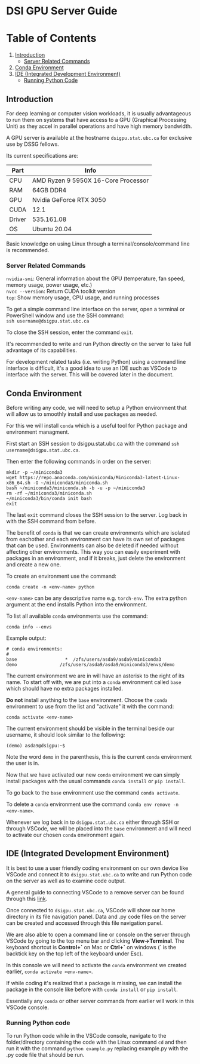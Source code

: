 # DSI GPU Server Guide

# Table of Contents
1. [Introduction](#introduction)
    - [Server Related Commands](#server-related-commands)
2. [Conda Environment](#conda-environment)
3. [IDE (Integrated Development Environment)](#ide-integrated-development-environment)
    - [Running Python Code](#running-python-code)

## Introduction
For deep learning or computer vision workloads, it is usually advantageous to run them on systems that have access to a GPU (Graphical Processing Unit) as they accel in parallel operations and have high memory bandwidth.

A GPU server is available at the hostname `dsigpu.stat.ubc.ca` for exclusive use by DSSG fellows. 

Its current specifications are:

| Part | Info |
| ---- | ----------- |
| CPU | AMD Ryzen 9 5950X 16-Core Processor |  
| RAM | 64GB DDR4 | 
| GPU | Nvidia GeForce RTX 3050 |    
| CUDA | 12.1 |  
| Driver | 535.161.08 |
| OS | Ubuntu 20.04 |

Basic knowledge on using Linux through a terminal/console/command line is recommended.

### Server Related Commands
`nvidia-smi`: General information about the GPU (temperature, fan speed, memory usage, power usage, etc.)  
`nvcc --version`: Return CUDA toolkit version  
`top`: Show memory usage, CPU usage, and running processes  

To get a simple command line interface on the server, open a terminal or PowerShell window and use the SSH command:  
`ssh username@dsigpu.stat.ubc.ca`

To close the SSH session, enter the command `exit`.

It's recommended to write and run Python directly on the server to take full advantage of its capabilities.

For development related tasks (i.e. writing Python) using a command line interface is difficult, it's a good idea to use an IDE such as VSCode to interface with the server. This will be covered later in the document.

## Conda Environment

Before writing any code, we will need to setup a Python environment that will allow us to smoothly install and use packages as needed.

For this we will install `conda` which is a useful tool for Python package and environment managment.

First start an SSH session to dsigpu.stat.ubc.ca with the command `ssh username@dsigpu.stat.ubc.ca`.

Then enter the following commands in order on the server:
```
mkdir -p ~/miniconda3
wget https://repo.anaconda.com/miniconda/Miniconda3-latest-Linux-x86_64.sh -O ~/miniconda3/miniconda.sh
bash ~/miniconda3/miniconda.sh -b -u -p ~/miniconda3
rm -rf ~/miniconda3/miniconda.sh
~/miniconda3/bin/conda init bash
exit
```

The last `exit` command closes the SSH session to the server. Log back in with the SSH command from before.

The benefit of `conda` is that we can create environments which are isolated from eachother and each environment can have its own set of packages that can be used. Environments can also be deleted if needed without affecting other environments. This way you can easily experiment with packages in an environment, and if it breaks, just delete the environment and create a new one.

To create an environment use the command:  
```
conda create -n <env-name> python
```

`<env-name>` can be any descriptive name e.g. `torch-env`. The extra python argument at the end installs Python into the environment.

To list all available `conda` environments use the command:  
```
conda info --envs
```

Example output:
```
# conda environments:
#
base                  *  /zfs/users/asda9/asda9/miniconda3
demo                /zfs/users/asda9/asda9/miniconda3/envs/demo
```

The current environment we are in will have an asterisk to the right of its name. To start off with, we are put into a `conda` environment called `base` which should have no extra packages installed. 

**Do not** install anything to the `base` environment. Choose the `conda` environment to use from the list and "activate" it with the command:  
```
conda activate <env-name>
```

The current environment should be visible in the terminal beside our username, it should look similar to the following:
```
(demo) asda9@dsigpu:~$
```
Note the word `demo` in the parenthesis, this is the current `conda` environment the user is in.

Now that we have activated our new `conda` environment we can simply install packages with the usual commands `conda install` or `pip install`.

To go back to the `base` environment use the command `conda activate`. 

To delete a `conda` environment use the command `conda env remove -n <env-name>`.

Whenever we log back in to `dsigpu.stat.ubc.ca` either through SSH or through VSCode, we will be placed into the `base` environment and will need to activate our chosen `conda` environment again.

## IDE (Integrated Development Environment)

It is best to use a user friendly coding environment on our own device like VSCode and connect it to `dsigpu.stat.ubc.ca` to write and run Python code on the server as well as to examine code output.

A general guide to connecting VSCode to a remove server can be found through this [link](https://www.digitalocean.com/community/tutorials/how-to-use-visual-studio-code-for-remote-development-via-the-remote-ssh-plugin).

Once connected to `dsigpu.stat.ubc.ca`, VSCode will show our home directory in its file navigation panel. Data and .py code files on the server can be created and accessed through this file navigation panel. 

We are also able to open a command line or console on the server through VSCode by going to the top menu bar and clicking **View->Terminal**. The keyboard shortcut is **Control+\`** on Mac or **Ctrl+\`** on windows (` is the backtick key on the top left of the keyboard under Esc).

In this console we will need to activate the `conda` environment we created earlier, `conda activate <env-name>`.

If while coding it's realized that a package is missing, we can install the package in the console like before with `conda install` or `pip install`.

Essentially any `conda` or other server commands from earlier will work in this VSCode console.

### Running Python code

To run Python code while in the VSCode console, navigate to the folder/directory containing the code with the Linux command `cd` and then run it with the command `python example.py` replacing example.py with the .py code file that should be run.